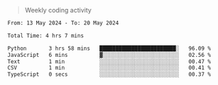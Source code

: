 > Weekly coding activity
<!--START_SECTION:waka-->

```txt
From: 13 May 2024 - To: 20 May 2024

Total Time: 4 hrs 7 mins

Python       3 hrs 58 mins   ████████████████████████░   96.09 %
JavaScript   6 mins          ▓░░░░░░░░░░░░░░░░░░░░░░░░   02.56 %
Text         1 min           ░░░░░░░░░░░░░░░░░░░░░░░░░   00.47 %
CSV          1 min           ░░░░░░░░░░░░░░░░░░░░░░░░░   00.41 %
TypeScript   0 secs          ░░░░░░░░░░░░░░░░░░░░░░░░░   00.37 %
```

<!--END_SECTION:waka-->
